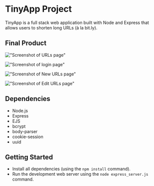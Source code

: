 # TinyApp Project

TinyApp is a full stack web application built with Node and Express that allows users to shorten long URLs (à la bit.ly).

## Final Product

!["Screenshot of URLs page"](https://github.com/meghalshah210/tinyapp/blob/master/docs/urlsPage.jpeg)

!["Screenshot of login page"](https://github.com/meghalshah210/tinyapp/blob/master/docs/login.jpeg)

!["Screenshot of New URLs page"](https://github.com/meghalshah210/tinyapp/blob/master/docs/newURL.jpeg)

!["Screenshot of Edit URLs page"](https://github.com/meghalshah210/tinyapp/blob/master/docs/editURL.jpeg)

## Dependencies

- Node.js
- Express
- EJS
- bcrypt
- body-parser
- cookie-session
- uuid

## Getting Started

- Install all dependencies (using the `npm install` command).
- Run the development web server using the `node express_server.js` command.